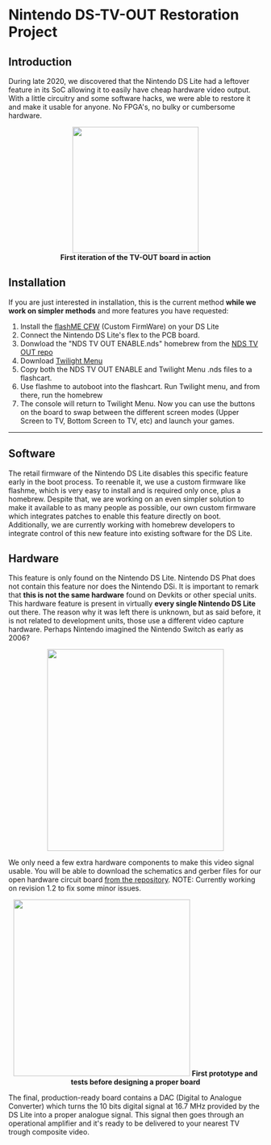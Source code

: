 # Nintendo DS-TV-OUT Restoration Project

## Introduction

During late 2020, we discovered that the Nintendo DS Lite had a leftover feature in its SoC allowing it to easily have cheap hardware video output. With a little circuitry and some software hacks, we were able to restore it and make it usable for anyone. No FPGA's, no bulky or cumbersome hardware.

<center>
<img src="https://raw.githubusercontent.com/LostNintendoHistory/lostnintendohistory.github.io/main/img/NDSTVOUT/DSTVOUT.jpg" width="250" height="250"><br></center>
<center>
  <b>First iteration of the TV-OUT board in action</b>
  </center>

## Installation 

If you are just interested in installation, this is the current method **while we work on simpler methods** and more features you have requested:

1. Install the [flashME CFW](https://ezflash.sosuke.com/wiki/index.php/Flashme) (Custom FirmWare) on your DS Lite
2. Connect the Nintendo DS Lite's flex to the PCB board.
3. Donwload the "NDS TV OUT ENABLE.nds" homebrew from the [NDS TV OUT repo](https://github.com/LostNintendoHistory/Lost-NDS-TV)
4. Download [Twilight Menu](https://github.com/DS-Homebrew/TWiLightMenu/releases)
5. Copy both the NDS TV OUT ENABLE and Twilight Menu .nds files to a flashcart.
6. Use flashme to autoboot into the flashcart. Run Twilight menu, and from there, run the homebrew
7. The console will return to Twilight Menu. Now you can use the buttons on the board to swap between the different screen modes (Upper Screen to TV, Bottom Screen to TV, etc) and launch your games.

---

## Software

The retail firmware of the Nintendo DS Lite disables this specific feature early in the boot process. To reenable it, we use a custom firmware like flashme, which is very easy to install and is required only once, plus a homebrew. Despite that, we are working on an even simpler solution to make it available to as many people as possible, our own custom firmware which integrates patches to enable this feature directly on boot. Additionally, we are currently working with homebrew developers to integrate control of this new feature into existing software for the DS Lite.

## Hardware

This feature is only found on the Nintendo DS Lite. Nintendo DS Phat does not contain this feature nor does the Nintendo DSi. It is important to remark that **this is not the same hardware** found on Devkits or other special units. This hardware feature is present in virtually **every single Nintendo DS Lite** out there. The reason why it was left there is unknown, but as said before, it is not related to development units, those use a different video capture hardware. Perhaps Nintendo imagined the Nintendo Switch as early as 2006?

<center><img src="https://raw.githubusercontent.com/LostNintendoHistory/lostnintendohistory.github.io/main/img/NDSTVOUT/PCB_Rev_11.png" width="350" height="400"></center>


We only need a few extra hardware components to make this video signal usable. You will be able to download the schematics and gerber files for our open hardware circuit board [from the repository](https://github.com/LostNintendoHistory/Lost-NDS-TV). NOTE: Currently working on revision 1.2 to fix some minor issues.

<center>
<img src="https://raw.githubusercontent.com/LostNintendoHistory/lostnintendohistory.github.io/main/img/NDSTVOUT/Prototype.jpg" width="350" height="350"></img>
<b>First prototype and tests before designing a proper board</b>
</center>




The final, production-ready board contains a DAC (Digital to Analogue Converter) which turns the 10 bits digital signal at 16.7 MHz provided by the DS Lite into a proper analogue signal. This signal then goes through an operational amplifier and it's ready to be delivered to your nearest TV trough composite video.


